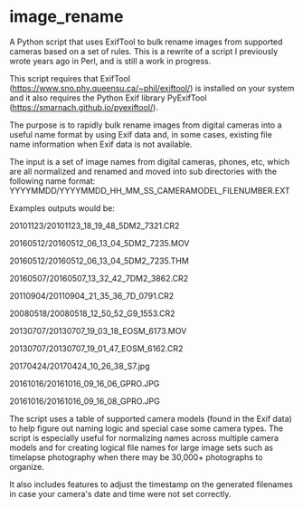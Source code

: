 # image_rename
A Python script that uses ExifTool to bulk rename images from supported cameras based on a set of rules. This is a rewrite of a script I previously wrote years ago in Perl, and is still a work in progress.

This script requires that ExifTool (https://www.sno.phy.queensu.ca/~phil/exiftool/) is installed on your system and it also requires the Python Exif library PyExifTool (https://smarnach.github.io/pyexiftool/).

The purpose is to rapidly bulk rename images from digital cameras into a useful name format by using Exif data and, in some cases, existing file name information when Exif data is not available.

The input is a set of image names from digital cameras, phones, etc, which are all normalized and renamed and moved into sub directories with the following name format: YYYYMMDD/YYYYMMDD_HH_MM_SS_CAMERAMODEL_FILENUMBER.EXT

Examples outputs would be:

20101123/20101123_18_19_48_5DM2_7321.CR2

20160512/20160512_06_13_04_5DM2_7235.MOV

20160512/20160512_06_13_04_5DM2_7235.THM

20160507/20160507_13_32_42_7DM2_3862.CR2

20110904/20110904_21_35_36_7D_0791.CR2

20080518/20080518_12_50_52_G9_1553.CR2

20130707/20130707_19_03_18_EOSM_6173.MOV

20130707/20130707_19_01_47_EOSM_6162.CR2

20170424/20170424_10_26_38_S7.jpg

20161016/20161016_09_16_06_GPRO.JPG

20161016/20161016_09_16_08_GPRO.JPG

The script uses a table of supported camera models (found in the Exif data) to help figure out naming logic and special case some camera types. The script is especially useful for normalizing names across multiple camera models and for creating logical file names for large image sets such as timelapse photography when there may be 30,000+ photographs to organize.

It also includes features to adjust the timestamp on the generated filenames in case your camera's date and time were not set correctly.
